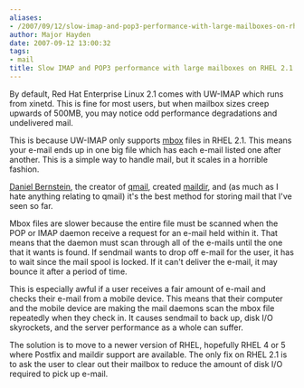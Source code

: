 ```yaml
---
aliases:
- /2007/09/12/slow-imap-and-pop3-performance-with-large-mailboxes-on-rhel-21/
author: Major Hayden
date: 2007-09-12 13:00:32
tags:
- mail
title: Slow IMAP and POP3 performance with large mailboxes on RHEL 2.1
---
```


By default, Red Hat Enterprise Linux 2.1 comes with UW-IMAP which runs from xinetd. This is fine for most users, but when mailbox sizes creep upwards of 500MB, you may notice odd performance degradations and undelivered mail.

This is because UW-IMAP only supports [mbox][1] files in RHEL 2.1. This means your e-mail ends up in one big file which has each e-mail listed one after another. This is a simple way to handle mail, but it scales in a horrible fashion.

[Daniel Bernstein][2], the creator of [qmail][3], created [maildir][4], and (as much as I hate anything relating to qmail) it's the best method for storing mail that I've seen so far.

Mbox files are slower because the entire file must be scanned when the POP or IMAP daemon receive a request for an e-mail held within it. That means that the daemon must scan through all of the e-mails until the one that it wants is found. If sendmail wants to drop off e-mail for the user, it has to wait since the mail spool is locked. If it can't deliver the e-mail, it may bounce it after a period of time.

This is especially awful if a user receives a fair amount of e-mail and checks their e-mail from a mobile device. This means that their computer and the mobile device are making the mail daemons scan the mbox file repeatedly when they check in. It causes sendmail to back up, disk I/O skyrockets, and the server performance as a whole can suffer.

The solution is to move to a newer version of RHEL, hopefully RHEL 4 or 5 where Postfix and maildir support are available. The only fix on RHEL 2.1 is to ask the user to clear out their mailbox to reduce the amount of disk I/O required to pick up e-mail.

 [1]: http://en.wikipedia.org/wiki/Mbox
 [2]: http://en.wikipedia.org/wiki/Daniel_J._Bernstein
 [3]: http://en.wikipedia.org/wiki/Qmail
 [4]: http://en.wikipedia.org/wiki/Maildir